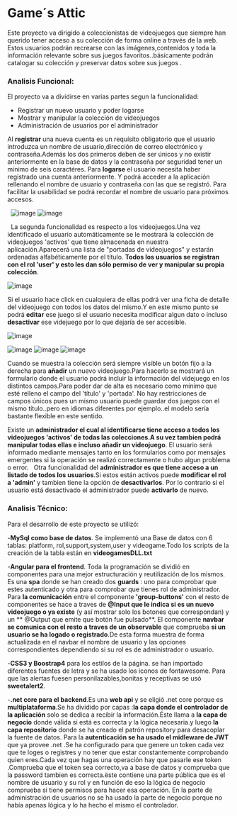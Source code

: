 # Game´s Attic

Este proyecto va dirigido a coleccionistas de videojuegos que siempre han querido tener acceso a su colección de forma online a través de la web. Estos usuarios podrán recrearse  con las imágenes,contenidos y toda la información relevante sobre sus juegos favoritos..básicamente podrán catalogar su colección y preservar datos sobre sus juegos .
### Analisis Funcional:
El proyecto va a dividirse en varias partes segun la funcionalidad:
  - Registrar un nuevo usuario y poder logarse
  - Mostrar y manipular la colección de videojuegos
  - Administración de usuarios por el administrador

Al **registrar**  una nueva cuenta es un requísito obligatorio que el usuario introduzca un nombre de usuario,dirección de correo electrónico y contraseña.Además los dos primeros deben de ser únicos y no existir anteriormente en la base de datos y la contraseña por seguridad tener un mínimo de seis caractéres.
Para **logarse** el usuario necesita haber registrado una cuenta anteriormente. Y podrá acceder a la aplicación rellenando el nombre de usuario y contraseña con las que se registró. 
Para facilitar la usabilidad se podrá recordar el nombre de usuario para próximos accesos.

&nbsp;
![image](https://user-images.githubusercontent.com/48281298/101494395-91796980-3967-11eb-869d-bbea251b2025.png)
![image](https://user-images.githubusercontent.com/48281298/101493918-f5e7f900-3966-11eb-8530-528f60b7eb27.png)

&nbsp;
La segunda funcionalidad es respecto a los videojuegos.Una vez identificado el usuario automáticamente se le mostrará la colección de videojuegos 'activos' que tiene almacenada en nuestra aplicación.Aparecerá una lista de "portadas de videojuegos" y estarán ordenadas alfabéticamente por el título. **Todos los usuarios se registran con el rol 'user' y esto les dan sólo permiso de ver y manipular su propia colección**.

![image](https://user-images.githubusercontent.com/48281298/101494588-d56c6e80-3967-11eb-8579-2128410210c1.png)

Si el usuario hace click en cualquiera de ellas podrá ver una ficha de detalle del videojuego con todos los datos del mismo.Y en este mismo punto se podrá **editar** ese juego si el usuario necesita modificar algun dato o incluso **desactivar** ese videjuego por lo que dejaría de ser accesible.

![image](https://user-images.githubusercontent.com/48281298/101494813-16fd1980-3968-11eb-9fd1-fe08129b7f07.png)

![image](https://user-images.githubusercontent.com/48281298/101495073-5d527880-3968-11eb-83f8-8657adf8a427.png)
![image](https://user-images.githubusercontent.com/48281298/101495150-7e1ace00-3968-11eb-9075-1699ddc0e35f.png)
![image](https://user-images.githubusercontent.com/48281298/101495201-90950780-3968-11eb-9ad3-648a3fb0bf6d.png)

Cuando se muestra la colección será siempre visible un botón fijo a la derecha para **añadir** un nuevo videojuego.Para hacerlo se mostrará un formulario donde el usuario podrá incluir la información del videjuego en los distintos campos.Para poder dar de alta es necesario como mínimo que esté relleno el campo del 'título' y 'portada'.
No hay restricciones de campos únicos pues un mismo usuario puede guardar dos juegos con el mismo título..pero en idiomas diferentes por ejemplo..el modelo sería bastante flexible en este sentido. 

Existe un **administrador el cual al identificarse tiene acceso a todos los videojuegos 'activos' de todas las colecciones.A su vez tambien podrá manipular todas ellas e incluso añadir un videojuego**. 
El usuario será informado mediante mensajes tanto en los formularios como por mensajes emergentes si la operación se realizó correctamente o hubo algun problema o error.
&nbsp;
Otra funcionalidad del **administrador es que tiene acceso a un listado de todos los usuarios**.Si estos están activos puede **modificar el rol a 'admin'** y tambien tiene la opción de **desactivarlos**. Por lo contrario si el usuario está desactivado el administrador puede **activarlo** de nuevo.
### Analisis Técnico:
Para el desarrollo de este proyecto se utilizó:

-**MySql como base de datos**. Se implementó una Base de datos con 6 tablas: platform, rol,support,system,user y videogame.Todo los scripts de la creación de la tabla están en **videogamesDLL.txt**

-**Angular para el frontend**. Toda la programación se dividió en componentes para una mejor estructuración y reutilización de los mismos. Es una **spa** donde se han creado dos **guards** : uno para comprobar que estes autenticado y otra para comprobar que tienes rol de administrador. Para **la comunicación** entre el componente **'group-buttons'** con el resto de componentes se hace a traves de **@Input que le indica si es un nuevo videojuego o ya existe** (y así mostrar solo los botones que correspondan) y un ** @Output que emite que botón fue pulsado**. El componente **navbar se comunica con el resto a traves de un observable** que comprueba **si un usuario se ha logado o registrado**.De esta forma muestra de forma actualizada en el navbar el nombre de usuario y las opciones correspondientes dependiendo si su rol es de administrador o usuario. 

-**CSS3 y Boostrap4** para los estilos de la página. se han importado diferentes fuentes de letra y se ha usado los iconos de fontawesome. Para que las alertas fuesen personilazables,bonitas y receptivas se usó **sweetalert2**.   

-**.net core para el backend**.Es una **web api** y se eligió .net core porque es **multiplataforma**.Se ha dividido por capas :**la capa donde el controlador de la aplicación** solo se dedica a recibir la información.Éste llama a **la capa de negocio** donde válida si está es correcta y la lógica necesaria.y luego **la capa repositorio** donde se ha creado el patrón repository para desacoplar la fuente de datos. Para la **autenticación se ha usado el midleware de JWT** que ya provee .net .Se ha configurado para que genere un token cada vez que te loges o registres y no tener que estar constantemente comprobando quien eres.Cada vez que hagas una operación hay que pasarle ese token .Comprueba que el token sea correcto,va a base de datos y comprueba que la password tambien es correcta.ëste contiene una parte pública que es el nombre de usuario y su rol y en función de eso la lógica de negocio comprueba si tiene permisos para hacer esa operación. 
En la parte de administración de usuarios no se ha usado la parte de negocio porque no había apenas lógica y lo ha hecho el mismo el controlador.
